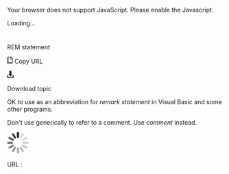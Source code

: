 Your browser does not support JavaScript. Please enable the Javascript.

Loading...

# 

REM statement

![Copy URL](media/rem-statement/Copy.png)
Copy URL

![Download](media/rem-statement/Download.png)

Download topic

OK to use as an abbreviation for *remark statement* in Visual Basic and some other programs. 

Don't use generically to refer to a comment. Use *comment* instead.

![In progress](media/rem-statement/activity-large.gif)

URL :
